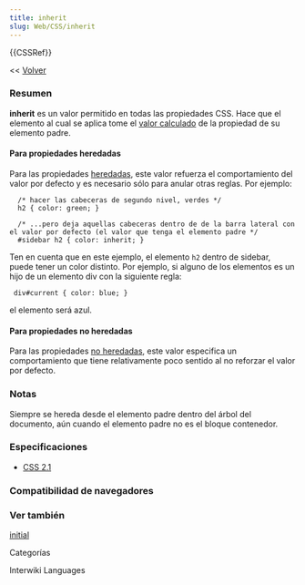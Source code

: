 ```yaml
---
title: inherit
slug: Web/CSS/inherit
---
```


{{CSSRef}}

<< [Volver](/es/Gu%c3%ada_de_referencia_de_CSS)

### Resumen

**inherit** es un valor permitido en todas las propiedades CSS. Hace que el elemento al cual se aplica tome el [valor calculado](/es/CSS/Valor_calculado) de la propiedad de su elemento padre.

#### Para propiedades heredadas

Para las propiedades [heredadas](/es/CSS/inheritance#Propiedades_heredadas), este valor refuerza el comportamiento del valor por defecto y es necesario sólo para anular otras reglas. Por ejemplo:

```
  /* hacer las cabeceras de segundo nivel, verdes */
  h2 { color: green; }

  /* ...pero deja aquellas cabeceras dentro de de la barra lateral con el valor por defecto (el valor que tenga el elemento padre */
  #sidebar h2 { color: inherit; }
```

Ten en cuenta que en este ejemplo, el elemento `h2` dentro de sidebar, puede tener un color distinto. Por ejemplo, si alguno de los elementos es un hijo de un elemento div con la siguiente regla:

```
 div#current { color: blue; }
```

el elemento será azul.

#### Para propiedades no heredadas

Para las propiedades [no heredadas](/es/CSS/inheritance#Propiedades_no_heredadas), este valor especifica un comportamiento que tiene relativamente poco sentido al no reforzar el valor por defecto.

### Notas

Siempre se hereda desde el elemento padre dentro del árbol del documento, aún cuando el elemento padre no es el bloque contenedor.

### Especificaciones

- [CSS 2.1](http://www.w3.org/TR/CSS21/cascade.html#value-def-inherit)

### Compatibilidad de navegadores

### Ver también

[initial](/es/docs/Web/CSS/initial)

Categorías

Interwiki Languages
